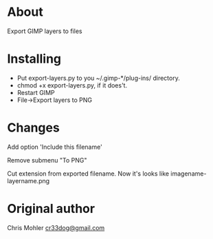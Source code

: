 About
==================

Export GIMP layers to files


Installing
==========

* Put export-layers.py to you ~/.gimp-*/plug-ins/ directory.
* chmod +x export-layers.py, if it does't.
* Restart GIMP
* File->Export layers to PNG

Changes
=======

Add option 'Include this filename'

Remove submenu "To PNG"

Cut extension from exported filename. Now it's looks like imagename-layername.png

Original author
===============

Chris Mohler <cr33dog@gmail.com>
